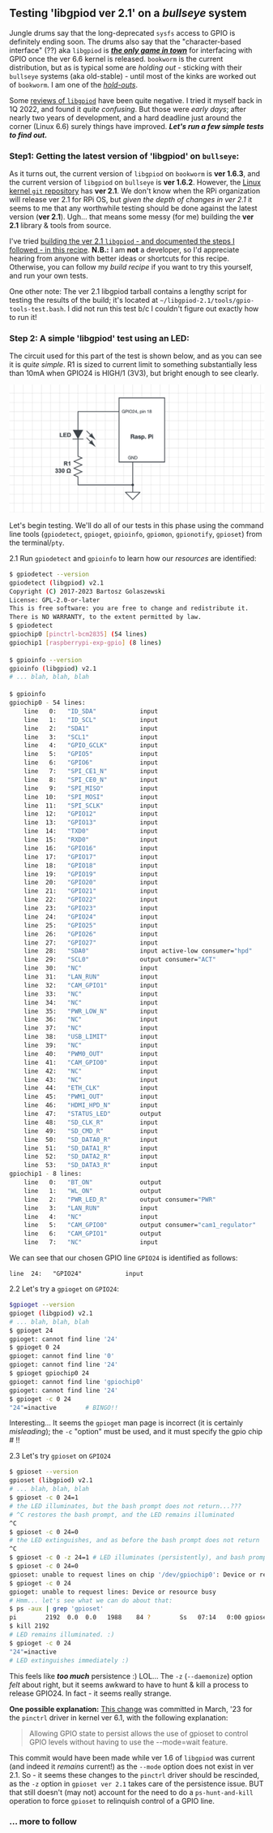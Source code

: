 ## Testing 'libgpiod ver 2.1' on a *bullseye* system

Jungle drums say that the long-deprecated `sysfs` access to GPIO is definitely ending soon. The drums also say that the "character-based interface" (??) aka `libgpiod` is [***the only game in town***](https://idioms.thefreedictionary.com/the+only+game+in+town) for interfacing with GPIO once the ver 6.6 kernel is released. `bookworm` is the current distribution, but as is typical some are *holding out* - sticking with their `bullseye` systems (aka old-stable) - until most of the kinks are worked out of `bookworm`. I am one of the [*hold-outs*](https://idioms.thefreedictionary.com/holdout).  

Some [reviews of `libgpiod`](https://raspberrypi.stackexchange.com/a/136484/83790) have been quite negative. I tried it myself back in 1Q 2022, and found it *quite confusing*.  But those were *early days*; after nearly two years of development, and a hard deadline just around the corner (Linux 6.6) surely things have improved. ***Let's run a few simple tests to find out.*** 

### Step1: Getting the latest version of 'libgpiod' on `bullseye`:

As it turns out, the current version of `libgpiod` on `bookworm` is **ver 1.6.3**, and the current version of `libgpiod` on `bullseye` is **ver 1.6.2**. However, the [Linux kernel `git` repository](https://git.kernel.org/pub/scm/libs/libgpiod/libgpiod.git/?h=v2.1.x) has **ver 2.1**. We don't know when the RPi organization will release ver 2.1 for RPi OS, but *given the depth of changes in ver 2.1* it seems to me that any worthwhile testing should be done against the latest version (**ver 2.1**). Ugh... that means some messy (for me) building the **ver 2.1** library & tools from source. 

I've tried [building the ver 2.1 `libgpiod` - and documented the steps I followed - in this recipe](https://github.com/seamusdemora/PiFormulae/blob/master/libgpiod-ver2.1-build.md). **N.B.:** I am **not** a developer, so I'd appreciate hearing from anyone with better ideas or shortcuts for this recipe. Otherwise, you can follow my *build recipe* if you want to try this yourself, and run your own tests. 

One other note: The ver 2.1 libgpiod tarball contains a lengthy script for testing the results of the build; it's located at `~/libgpiod-2.1/tools/gpio-tools-test.bash`. I did not run this test b/c I couldn't figure out exactly how to run it! 

### Step 2: A simple 'libgpiod' test using an LED:

The circuit used for this part of the test is shown below, and as you can see it is *quite simple*. R1 is sized to current limit to something substantially less than 10mA when GPIO24 is HIGH/1 (3V3), but bright enough to see clearly. 


![](./pix/gpiod-test.png)


Let's begin testing. We'll do all of our tests in this phase using the command line tools (`gpiodetect`, `gpioget`, `gpioinfo`, `gpiomon`, `gpionotify`, `gpioset`) from the terminal/`pty`. 

2.1 Run `gpiodetect` and `gpioinfo` to learn how our *resources* are identified:

```bash
$ gpiodetect --version
gpiodetect (libgpiod) v2.1
Copyright (C) 2017-2023 Bartosz Golaszewski
License: GPL-2.0-or-later
This is free software: you are free to change and redistribute it.
There is NO WARRANTY, to the extent permitted by law.
$ gpiodetect
gpiochip0 [pinctrl-bcm2835] (54 lines)
gpiochip1 [raspberrypi-exp-gpio] (8 lines)

$ gpioinfo --version
gpioinfo (libgpiod) v2.1
# ... blah, blah, blah

$ gpioinfo
gpiochip0 - 54 lines:
	line   0:	"ID_SDA"        	input
	line   1:	"ID_SCL"        	input
	line   2:	"SDA1"          	input
	line   3:	"SCL1"          	input
	line   4:	"GPIO_GCLK"     	input
	line   5:	"GPIO5"         	input
	line   6:	"GPIO6"         	input
	line   7:	"SPI_CE1_N"     	input
	line   8:	"SPI_CE0_N"     	input
	line   9:	"SPI_MISO"      	input
	line  10:	"SPI_MOSI"      	input
	line  11:	"SPI_SCLK"      	input
	line  12:	"GPIO12"        	input
	line  13:	"GPIO13"        	input
	line  14:	"TXD0"          	input
	line  15:	"RXD0"          	input
	line  16:	"GPIO16"        	input
	line  17:	"GPIO17"        	input
	line  18:	"GPIO18"        	input
	line  19:	"GPIO19"        	input
	line  20:	"GPIO20"        	input
	line  21:	"GPIO21"        	input
	line  22:	"GPIO22"        	input
	line  23:	"GPIO23"        	input
	line  24:	"GPIO24"        	input
	line  25:	"GPIO25"        	input
	line  26:	"GPIO26"        	input
	line  27:	"GPIO27"        	input
	line  28:	"SDA0"          	input active-low consumer="hpd"
	line  29:	"SCL0"          	output consumer="ACT"
	line  30:	"NC"            	input
	line  31:	"LAN_RUN"       	input
	line  32:	"CAM_GPIO1"     	input
	line  33:	"NC"            	input
	line  34:	"NC"            	input
	line  35:	"PWR_LOW_N"     	input
	line  36:	"NC"            	input
	line  37:	"NC"            	input
	line  38:	"USB_LIMIT"     	input
	line  39:	"NC"            	input
	line  40:	"PWM0_OUT"      	input
	line  41:	"CAM_GPIO0"     	input
	line  42:	"NC"            	input
	line  43:	"NC"            	input
	line  44:	"ETH_CLK"       	input
	line  45:	"PWM1_OUT"      	input
	line  46:	"HDMI_HPD_N"    	input
	line  47:	"STATUS_LED"    	output
	line  48:	"SD_CLK_R"      	input
	line  49:	"SD_CMD_R"      	input
	line  50:	"SD_DATA0_R"    	input
	line  51:	"SD_DATA1_R"    	input
	line  52:	"SD_DATA2_R"    	input
	line  53:	"SD_DATA3_R"    	input
gpiochip1 - 8 lines:
	line   0:	"BT_ON"         	output
	line   1:	"WL_ON"         	output
	line   2:	"PWR_LED_R"     	output consumer="PWR"
	line   3:	"LAN_RUN"       	input
	line   4:	"NC"            	input
	line   5:	"CAM_GPIO0"     	output consumer="cam1_regulator"
	line   6:	"CAM_GPIO1"     	output
	line   7:	"NC"            	input
```

We can see that our chosen GPIO line `GPIO24` is identified as follows:

```
line  24:	"GPIO24"        	input
```



2.2 Let's try a `gpioget` on `GPIO24`: 

```bash
$gpioget --version
gpioget (libgpiod) v2.1
# ... blah, blah, blah
$ gpioget 24
gpioget: cannot find line '24'
$ gpioget 0 24
gpioget: cannot find line '0'
gpioget: cannot find line '24'
$ gpioget gpiochip0 24
gpioget: cannot find line 'gpiochip0'
gpioget: cannot find line '24'
$ gpioget -c 0 24
"24"=inactive        # BINGO!! 
```

Interesting... It seems the `gpioget` man page is incorrect (it is certainly *misleading*); the `-c` "option" must be used, and it must specify the gpio chip # !! 



2.3 Let's try `gpioset` on `GPIO24`

```bash
$ gpioset --version
gpioset (libgpiod) v2.1
# ... blah, blah, blah
$ gpioset -c 0 24=1
# the LED illuminates, but the bash prompt does not return...???
# ^C restores the bash prompt, and the LED remains illuminated
^C
$ gpioset -c 0 24=0 
# the LED extinguishes, and as before the bash prompt does not return
^C
$ gpioset -c 0 -z 24=1 # LED illuminates (persistently), and bash prompt returns
$ gpioset -c 0 24=0
gpioset: unable to request lines on chip '/dev/gpiochip0': Device or resource busy 
$ gpioget -c 0 24
gpioget: unable to request lines: Device or resource busy
# Hmm... let's see what we can do about that:
$ ps -aux | grep 'gpioset'
pi        2192  0.0  0.0   1988    84 ?        Ss   07:14   0:00 gpioset -c 0 -z 24 1 
$ kill 2192
# LED remains illuminated. :)
$ gpioget -c 0 24
"24"=inactive
# LED extinguishes immediately :) 
```

This feels like ***too much*** persistence :) LOL...  The `-z` (`--daemonize`) option *felt* about right, but it seems awkward to have to hunt & kill a process to release GPIO24. In fact - it seems really strange. 

**One possible explanation:** [This change](https://github.com/raspberrypi/linux/commit/022689f0973d87956b2e5e8aaa0c29803cdb2a71) was committed in March, '23 for the `pinctrl` driver in kernel ver 6.1, with the following explanation: 

>Allowing GPIO state to persist allows the use of gpioset to control
>GPIO levels without having to use the --mode=wait feature.

This commit would have been made while ver 1.6 of `libgpiod` was current (and indeed it *remains* current!) as the `--mode` option does not exist in ver 2.1. So - it seems these changes to the `pinctrl` driver should be rescinded, as the `-z` option in `gpioset ver 2.1` takes care of the persistence issue. BUT that still doesn't (may not) account for the need to do a `ps-hunt-and-kill` operation to force `gpioset` to relinquish control of a GPIO line. 



### ... more to follow






